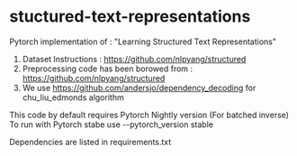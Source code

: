 # stuctured-text-representations
Pytorch implementation of : "Learning Structured Text Representations"

1. Dataset Instructions : https://github.com/nlpyang/structured
2. Preprocessing code has been borowed from : https://github.com/nlpyang/structured
3. We use https://github.com/andersjo/dependency_decoding for chu_liu_edmonds algorithm

This code by default requires Pytorch Nightly version (For batched inverse)
To run with Pytorch stabe use --pytorch_version stable

Dependencies are listed in requirements.txt

